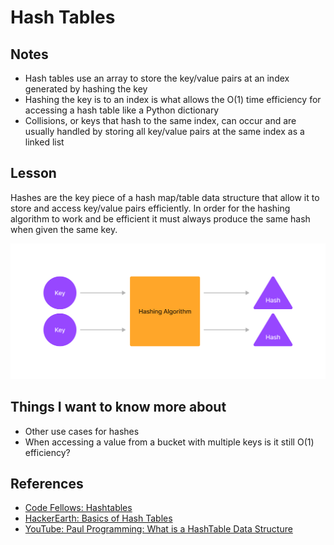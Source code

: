 # Hash Tables

## Notes

- Hash tables use an array to store the key/value pairs at an index generated by hashing the key
- Hashing the key is to an index is what allows the O(1) time efficiency for accessing a hash table like a Python dictionary
- Collisions, or keys that hash to the same index, can occur and are usually handled by storing all key/value pairs at the same index as a linked list

## Lesson

Hashes are the key piece of a hash map/table data structure that allow it to store and access key/value pairs efficiently. In order for the hashing algorithm to work and be efficient it must always produce the same hash when given the same key.

![diagram of the flow of a hashing algorithm](/assets/hash.png)

## Things I want to know more about

- Other use cases for hashes
- When accessing a value from a bucket with multiple keys is it still O(1) efficiency?

## References

- [Code Fellows: Hashtables](https://codefellows.github.io/common_curriculum/data_structures_and_algorithms/Code_401/class-30/resources/Hashtables.html)
- [HackerEarth: Basics of Hash Tables](https://www.hackerearth.com/practice/data-structures/hash-tables/basics-of-hash-tables/tutorial/)
- [YouTube: Paul Programming: What is a HashTable Data Structure](https://www.youtube.com/watch?v=MfhjkfocRR0)
